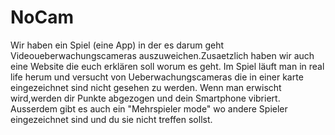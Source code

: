 ﻿# NoCam

Wir haben ein Spiel (eine App) in der es darum geht Videoueberwachungscameras auszuweichen.Zusaetzlich haben wir auch eine Website die euch erklären soll worum es geht. Im Spiel läuft man in real life herum und versucht von Ueberwachungscameras die in einer karte eingezeichnet sind nicht gesehen zu werden. Wenn man erwischt wird,werden dir Punkte abgezogen und dein Smartphone vibriert. Ausserdem gibt es auch ein "Mehrspieler mode" wo andere Spieler eingezeichnet sind und du sie nicht treffen sollst. 
